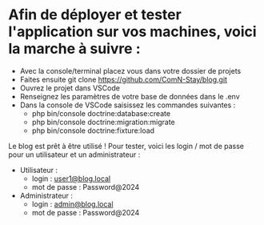 # Afin de déployer et tester l'application sur vos machines, voici la marche à suivre :
- Avec la console/terminal placez vous dans votre dossier de projets
- Faites ensuite git clone https://github.com/ComN-Stay/blog.git
- Ouvrez le projet dans VSCode
- Renseignez les paramètres de votre base de données dans le .env
- Dans la console de VSCode saisissez les commandes suivantes :
  - php bin/console doctrine:database:create
  - php bin/console doctrine:migration:migrate
  - php bin/console doctrine:fixture:load

Le blog est prêt à être utilisé !
Pour tester, voici les login / mot de passe pour un utilisateur et un administrateur :
- Utilisateur :
  - login : user1@blog.local
  - mot de passe : Password@2024
- Administrateur :
  - login : admin@blog.local
  - mot de passe : Password@2024
